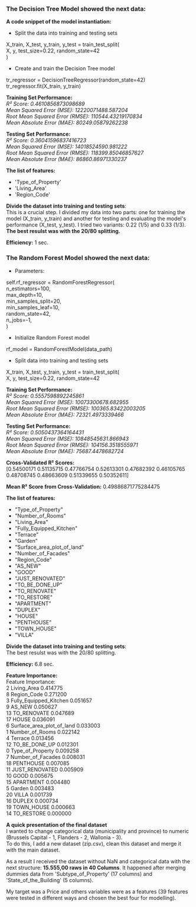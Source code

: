 
### **The Decision Tree Model showed the next data:**  
**A code snippet of the model instantiation:**  
- Split the data into training and testing sets  

X_train, X_test, y_train, y_test = train_test_split(  
    X, y, test_size=0.22, random_state=42  
)  

- Create and train the Decision Tree model  

tr_regressor = DecisionTreeRegressor(random_state=42)  
tr_regressor.fit(X_train, y_train)  

**Training Set Performance:**  
*R² Score: 0.4610856873098689*  
*Mean Squared Error (MSE): 12220071488.587204*  
*Root Mean Squared Error (RMSE): 110544.43219170834*  
*Mean Absolute Error (MAE): 80249.05879262238*  

**Testing Set Performance:**  
*R² Score: 0.36041596837416723*  
*Mean Squared Error (MSE): 14018524590.981222*  
*Root Mean Squared Error (RMSE): 118399.85046857627*  
*Mean Absolute Error (MAE): 86860.86971330237*  

**The list of features:**  
- 'Type_of_Property'  
- 'Living_Area'  
- 'Region_Code'  

**Divide the dataset into training and testing sets**:  
This is a crucial step. I divided my data into two parts: one for training the model (X_train, y_train) and another for testing and evaluating the model's performance (X_test, y_test). I tried two variants: 0.22 (1/5) and 0.33 (1/3). **The best resulst was with the 20/80 splitting.**  

**Efficiency:** 1 sec.  

### **The Random Forest Model showed the next data:**  

- Parameters:  

self.rf_regressor = RandomForestRegressor(  
            n_estimators=100,  
            max_depth=10,  
            min_samples_split=20,  
            min_samples_leaf=10,  
            random_state=42,  
            n_jobs=-1,  
        )  

- Initialize Random Forest model  

rf_model = RandomForestModel(data_path)  

- Split data into training and testing sets  

X_train, X_test, y_train, y_test = train_test_split(  
    X, y, test_size=0.22, random_state=42  

**Training Set Performance:**  
*R² Score: 0.5557598892245861*  
*Mean Squared Error (MSE): 10073300678.682955*  
*Root Mean Squared Error (RMSE): 100365.83422003205*  
*Mean Absolute Error (MAE): 72321.4973339466*  

**Testing Set Performance:**  
*R² Score: 0.5050437364164431*  
*Mean Squared Error (MSE): 10848545631.866943*  
*Root Mean Squared Error (RMSE): 104156.3518555971*  
*Mean Absolute Error (MAE): 75687.4478682724*  

**Cross-Validated R² Scores:**  
[0.54500171 0.51135715 0.47766754 0.52613301 0.47682392 0.46105765 0.48708745 0.48663609 0.51339655 0.50352611]  

**Mean R² Score from Cross-Validation:** 0.49886871775284475  

**The list of features:**  
- "Type_of_Property"  
- "Number_of_Rooms"  
- "Living_Area"  
- "Fully_Equipped_Kitchen"  
- "Terrace"  
- "Garden"  
- "Surface_area_plot_of_land"  
- "Number_of_Facades"  
- "Region_Code"  
- "AS_NEW"  
- "GOOD"  
- "JUST_RENOVATED"  
- "TO_BE_DONE_UP"  
- "TO_RENOVATE"  
- "TO_RESTORE"  
- "APARTMENT"  
- "DUPLEX"  
- "HOUSE"  
- "PENTHOUSE"  
- "TOWN_HOUSE"  
- "VILLA"  

**Divide the dataset into training and testing sets**:  
The best resulst was with the 20/80 splitting.  

**Efficiency:** 6.8 sec.  

**Feature Importance:**  
Feature  Importance:  
2                 Living_Area    0.414775  
8                 Region_Code    0.271200  
3      Fully_Equipped_Kitchen    0.051657  
9                      AS_NEW    0.050627  
13                TO_RENOVATE    0.047689  
17                      HOUSE    0.036091  
6   Surface_area_plot_of_land    0.033003  
1             Number_of_Rooms    0.022142  
4                     Terrace    0.013456  
12              TO_BE_DONE_UP    0.012301  
0            Type_of_Property    0.009258  
7           Number_of_Facades    0.008031  
18                  PENTHOUSE    0.007085  
11             JUST_RENOVATED    0.005909  
10                       GOOD    0.005675  
15                  APARTMENT    0.004480  
5                      Garden    0.003483  
20                      VILLA    0.001739  
16                     DUPLEX    0.000734  
19                 TOWN_HOUSE    0.000663  
14                 TO_RESTORE    0.000000  

**A quick presentation of the final dataset**  
I wanted to change categorical data (municipality and province) to numeric (Brussels Capital - 1, Flanders - 2, Wallonia - 3).    
To do this, I add a new dataset (zip.csv), clean this dataset and merge it with the main dataset.   

As a result I received the dataset without NaN and categorical data with the next structure: **15.555,00 raws in 40 Columns**. It happened after merging dummies data from 'Subtype_of_Property' (17 columns) and 'State_of_the_Building' (5 columns).  

My target was a Price and others variables were as a features (39 features were tested in different ways and chosen the best four for modelling).  

